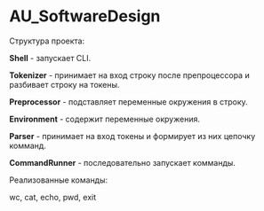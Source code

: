 # AU_SoftwareDesign

Структура проекта:

**Shell** - запускает CLI.

**Tokenizer** - принимает на вход строку после препроцессора и разбивает строку на токены.

**Preprocessor** - подставляет переменные окружения в строку.

**Environment** - содержит переменные окружения.

**Parser** - принимает на вход токены и формирует из них цепочку комманд.

**CommandRunner** - последовательно запускает комманды.

Реализованные команды:

wc, cat, echo, pwd, exit
